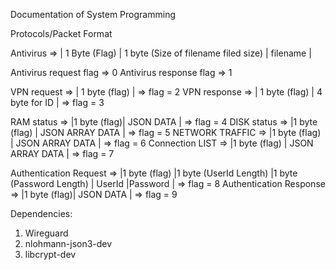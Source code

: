 Documentation of System Programming

Protocols/Packet Format

Antivirus => | 1 Byte (Flag) | 1 byte (Size of filename filed size) | filename |

Antivirus request flag => 0
Antivirus response flag => 1

VPN request => | 1 byte (flag) | => flag = 2
VPN response => | 1 byte (flag) | 4 byte for ID | => flag = 3

RAM status => |1 byte (flag)| JSON DATA | => flag = 4
DISK status => |1 byte (flag) | JSON ARRAY DATA | => flag = 5
NETWORK TRAFFIC => |1 byte (flag) | JSON ARRAY DATA | => flag = 6
Connection LIST => |1 byte (flag) | JSON ARRAY DATA | => flag = 7

Authentication Request => |1 byte (flag) |1 byte (UserId Length) |1 byte (Password Length) | UserId |Password | => flag = 8
Authentication Response => |1 byte (flag)| JSON DATA | => flag = 9

Dependencies:
1. Wireguard
2. nlohmann-json3-dev
3. libcrypt-dev